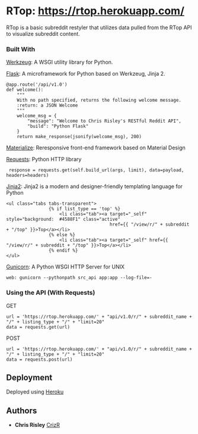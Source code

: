 # RTop: https://rtop.herokuapp.com/

RTop is a basic subreddit restyler that utilizes data pulled from the RTop API to visualize subreddit content.

### Built With

[Werkzeug](http://werkzeug.pocoo.org/): A WSGI utility library for Python.

[Flask](http://flask.pocoo.org/): A microframework for Python based on Werkzeug, Jinja 2.
```
@app.route('/api/v1.0')
def welcome():
    """
    With no path specified, returns the following welcome message.
    :return: a JSON Welcome
    """
    welcome_msg = {
        "message": "Welcome to Chris Risley's RESTful Reddit API",
        "build": "Python Flask"
    }
    return make_response(jsonify(welcome_msg), 200)
 ```
 
[Materialize](http://materializecss.com/): Reresponsive front-end framework based on Material Design

[Requests](http://docs.python-requests.org/en/master/): Python HTTP library
```
 response = requests.get(self.build_url(args, limit), data=payload, headers=headers)
```
[Jinja2](http://jinja.pocoo.org/docs/2.10/): Jinja2 is a modern and designer-friendly templating language for Python
```
<ul class="tabs tabs-transparent">
                {% if list_type == 'top' %}
                    <li class="tab"><a target="_self" style="background:  #4588F1" class="active"
                                       href={{ "/view/r/" + subreddit + "/top" }}>Top</a></li>
                {% else %}
                    <li class="tab"><a target="_self" href={{ "/view/r/" + subreddit + "/top" }}>Top</a></li>
                {% endif %}
</ul>
```
[Gunicorn](http://gunicorn.org/): A Python WSGI HTTP Server for UNIX

```
web: gunicorn --pythonpath src_api app:app --log-file=-
```


### Using the API (With Requests)


GET
```
url = 'https://rtop.herokuapp.com/' + "api/v1.0/r/" + subreddit_name + "/" + listing_type + "/" + "limit=20"
data = requests.get(url)
```
POST
```
url = 'https://rtop.herokuapp.com/' + "api/v1.0/r/" + subreddit_name + "/" + listing_type + "/" + "limit=20"
data = requests.post(url)
```

## Deployment

Deployed using [Heroku](www.heroku.com)

## Authors

* **Chris Risley** [CrizR](https://github.com/CrizR)
